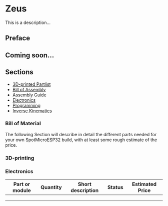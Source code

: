 # Zeus  

This is a description...  

## Preface  

## Coming soon...  

## Sections

* [3D-printed Partlist](#)
* [Bill of Assembly](#)
* [Assembly Guide](#)
* [Electronics](#)
* [Programming](#)
* [Inverse Kinematics](#)

### Bill of Material  
The following Section will describe in detail the different parts needed for your own SpotMicroESP32 build, with at least some rough estimate of the price.

### 3D-printing

### Electronics  

| Part or module | Quantity | Short description | Status | Estimated Price |
|----------------|----------|-------------------|--------|-----------------|
|                |          |                   |        |                 |
|                |          |                   |        |                 |
|                |          |                   |        |                 |